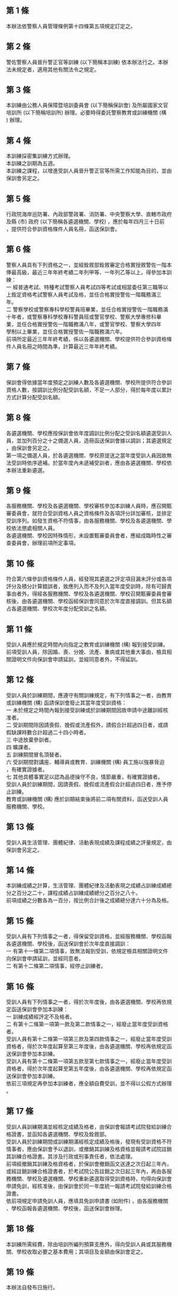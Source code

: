 第 1 條
-------
本辦法依警察人員管理條例第十四條第五項規定訂定之。

第 2 條
-------
警佐警察人員晉升警正官等訓練 (以下簡稱本訓練) 依本辦法行之。本辦  
法未規定者，適用其他有關法令之規定。

第 3 條
-------
本訓練由公務人員保障暨培訓委員會 (以下簡稱保訓會) 及所屬國家文官  
培訓所 (以下簡稱培訓所) 辦理。必要時得委託警察教育或訓練機關 (構  
) 辦理。

第 4 條
-------
本訓練採密集訓練方式辦理。  
本訓練之訓期為五週。  
本訓練之課程，以增進受訓人員晉升警正官等所需工作知能為目的，並由  
保訓會另定之。

第 5 條
-------
行政院海岸巡防署、內政部警政署、消防署、中央警察大學、直轄市政府  
及縣 (市) 政府 (以下簡稱各遴選機關、學校) ，應於每年四月三十日前  
，提供符合參訓資格條件人員名冊，函送保訓會。

第 6 條
-------
警察人員具有下列資格之一，並經銓敘部銓敘審定合格實授敘警佐一階本  
俸最高級，最近三年年終考績二年列甲等、一年列乙等以上，得參加本訓  
練：  
一  經普通考試、特種考試警察人員考試四等考試或相當委任第三職等以  
    上銓定資格考試警察人員考試及格，並任合格實授警佐一階職務滿三  
    年。  
二  警察學校或警察專科學校警員班畢業，並任合格實授警佐一階職務滿  
    十年者，或警察專科學校專科警員班或警官學校、警察大學專修科畢  
    業，並任合格實授警佐一階職務滿八年，或警官學校、警察大學四年  
    學制以上畢業，並任合格實授警佐一階職務滿六年。  
前項所定最近三年年終考績，係以各遴選機關、學校提供符合參訓資格條  
件人員名冊之時間為準，計算最近三年年終考績。

第 7 條
-------
保訓會得依據當年度預定之訓練人數及各遴選機關、學校所提供符合參訓  
資格人數，按調訓比例分配受訓名額，不足一人部分，得於每年度以累計  
方式計算分配受訓名額。

第 8 條
-------
各遴選機關、學校應按保訓會依年度調訓比例分配之受訓名額遴選受訓人  
員，並加列百分之十之備選人員，造冊函送保訓會據以調訓；其遴選規定  
，由保訓會另定之。  
第一項之備選人員，於各遴選機關、學校原提送之當年度受訓人員因故無  
法受訓時依序遞補。於當年度內未遞補受訓者，應由各遴選機關、學校依  
本辦法重新遴選。

第 9 條
-------
各服務機關、學校及各遴選機關、學校審核參加本訓練人員時，應召開甄  
審委員會，就符合受訓資格人員之資格條件及各項評分詳加審核，並排定  
受訓序列。如發生資格不符情事，由各服務機關、學校及各遴選機關、學  
校依法懲處相關人員。  
各遴選機關、學校因特殊情形，未設置甄審委員會者，應組成臨時性之審  
查委員會，辦理前項所定事項。

第 10 條
--------
符合第六條參訓資格條件人員，經發現其遴選之評定項目漏未評分或各項  
評分及積分計算錯誤者，致應列入而不及列入當年度受訓時，除有可歸責  
事由者外，得經各服務機關、學校及各遴選機關、學校召開甄審委員會審  
核後，由各遴選機關、學校函經保訓會同意於次年度直接調訓。但其名額  
占各遴選機關、學校次年度分配受訓之名額。

第 11 條
--------
受訓人員應於規定時間內向指定之教育或訓練機關 (構) 報到接受訓練。  
前項受訓人員，除因婚、喪、分娩、流產、重病或其他重大事由，檢具相  
關證明文件向保訓會申請延訓，並經同意者外，不得延訓。

第 12 條
--------
受訓人員於訓練期間，應遵守有關訓練規定，有下列情事之一者，由教育  
或訓練機關 (構) 函請保訓會廢止其當年度受訓資格：  
一  未於規定之時間內報到接受訓練或於訓練期間因故申請中途離訓經核  
    准者。  
二  受訓期間除因請喪假、娩假或流產假外，請假合計超過四日者，或請  
    假缺課時數合計超過二十四小時者。  
三  中途放棄參訓者。  
四  曠課者。  
五  訓練期間冒名頂替者。  
六  受訓期間對講座、輔導員或教育、訓練機關 (構) 員工施以強暴脅迫  
    ，有確實證據者。  
七  其他具體事實足以認為品德操守不良，情節嚴重，有確實證據者。  
受訓人員於訓練期間，因請喪假、娩假或流產假合計超過四日者，應予停  
止訓練。  
教育或訓練機關 (構) 應於訓期結束後將前二項有關資料，函送受訓人員  
服務機關、學校。

第 13 條
--------
受訓人員生活管理、團體紀律、活動表現成績及課程成績之評量規定，由  
保訓會另定之。

第 14 條
--------
本訓練成績之計算，生活管理、團體紀律及活動表現之成績占訓練成績總  
分之百分之二十，課程成績占訓練成績總分之百分之八十。  
前項成績之分數各為一百分，按比例合計後之成績總分達六十分為及格。

第 15 條
--------
受訓人員有下列情事之一者，得保留受訓資格，並經服務機關、學校函報  
各遴選機關、學校後，函送保訓會於次年度直接調訓：  
一  有第十一條第二項情事，致無法報到受訓，依規定檢具相關證明文件  
    向保訓會申請延訓，並經同意者。  
二  有第十二條第二項情事，經停止訓練者。

第 16 條
--------
受訓人員有下列情事之一者，得於次年度後，由各遴選機關、學校再依規  
定函送保訓會參加本訓練：  
一  訓練成績經評定不及格者。  
二  有第十二條第一項第一款及第二款情事之一，經廢止當年度受訓資格  
    者。  
受訓人員有第十二條第一項第三款及第四款情事之一，經廢止當年度受訓  
資格者，得於次年度起算至第三年度後，由各遴選機關、學校再依規定函  
送保訓會參加本訓練。  
受訓人員有第十二條第一項第五款至第七款情事之一，經廢止當年度受訓  
資格者，得於次年度起算至第五年度後，由各遴選機關、學校再依規定函  
送保訓會參加本訓練。  
依前三項規定再參加本訓練者，應全額自費受訓，並不得以公假方式辦理  
。

第 17 條
--------
受訓人員訓練期滿並經核定成績及格者，由保訓會報請考試院發給訓練合  
格證書，並函知各遴選機關、學校及銓敘部。  
受訓人員於訓練期間或訓練期滿經核定成績及格後，發現有受訓資格不符  
情事者，應由保訓會予以退訓，或撤銷其訓練及格資格並報請考試院註銷  
其訓練合格證書。其涉及行政或刑事責任者，依法處理。  
前項經撤銷其訓練及格資格者，於保訓會撤銷函文送達之次日起三年內，  
或經註銷訓練合格證書者，於考試院公告註銷之次日起三年內，再由各服  
務機關、學校及遴選機關、學校重新遴選取得受訓資格時，均得向保訓會  
申請免訓，經核准後，由保訓會於同一年度統一報請考試院發給訓練合格  
證書。  
依前項規定申請免訓人員，應填具免訓申請書 (如附件) ，由各服務機關  
、學校函報各遴選機關、學校後，函送保訓會辦理。

第 18 條
--------
本訓練所需經費，除由培訓所編列預算支應外，得向受訓人員或其服務機  
關、學校收取必要之基本費用；其項目及金額由保訓會定之。

第 19 條
--------
本辦法自發布日施行。

